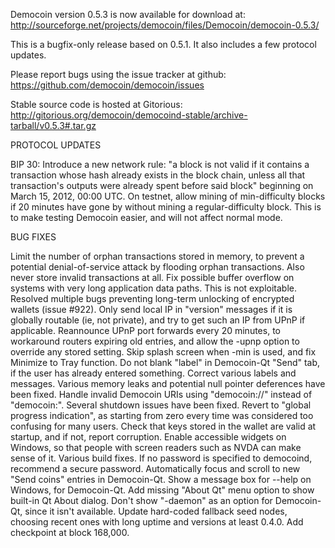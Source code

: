 Democoin version 0.5.3 is now available for download at:
http://sourceforge.net/projects/democoin/files/Democoin/democoin-0.5.3/

This is a bugfix-only release based on 0.5.1.
It also includes a few protocol updates.

Please report bugs using the issue tracker at github:
https://github.com/democoin/democoin/issues

Stable source code is hosted at Gitorious:
http://gitorious.org/democoin/democoind-stable/archive-tarball/v0.5.3#.tar.gz

PROTOCOL UPDATES

BIP 30: Introduce a new network rule: "a block is not valid if it contains a transaction whose hash already exists in the block chain, unless all that transaction's outputs were already spent before said block" beginning on March 15, 2012, 00:00 UTC.
On testnet, allow mining of min-difficulty blocks if 20 minutes have gone by without mining a regular-difficulty block. This is to make testing Democoin easier, and will not affect normal mode.

BUG FIXES

Limit the number of orphan transactions stored in memory, to prevent a potential denial-of-service attack by flooding orphan transactions. Also never store invalid transactions at all.
Fix possible buffer overflow on systems with very long application data paths. This is not exploitable.
Resolved multiple bugs preventing long-term unlocking of encrypted wallets
(issue #922).
Only send local IP in "version" messages if it is globally routable (ie, not private), and try to get such an IP from UPnP if applicable.
Reannounce UPnP port forwards every 20 minutes, to workaround routers expiring old entries, and allow the -upnp option to override any stored setting.
Skip splash screen when -min is used, and fix Minimize to Tray function.
Do not blank "label" in Democoin-Qt "Send" tab, if the user has already entered something.
Correct various labels and messages.
Various memory leaks and potential null pointer deferences have been fixed.
Handle invalid Democoin URIs using "democoin://" instead of "democoin:".
Several shutdown issues have been fixed.
Revert to "global progress indication", as starting from zero every time was considered too confusing for many users.
Check that keys stored in the wallet are valid at startup, and if not, report corruption.
Enable accessible widgets on Windows, so that people with screen readers such as NVDA can make sense of it.
Various build fixes.
If no password is specified to democoind, recommend a secure password.
Automatically focus and scroll to new "Send coins" entries in Democoin-Qt.
Show a message box for --help on Windows, for Democoin-Qt.
Add missing "About Qt" menu option to show built-in Qt About dialog.
Don't show "-daemon" as an option for Democoin-Qt, since it isn't available.
Update hard-coded fallback seed nodes, choosing recent ones with long uptime and versions at least 0.4.0.
Add checkpoint at block 168,000.
